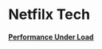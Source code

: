 # Netfilx Tech

#### [Performance Under Load](https://netflixtechblog.medium.com/performance-under-load-3e6fa9a60581)
